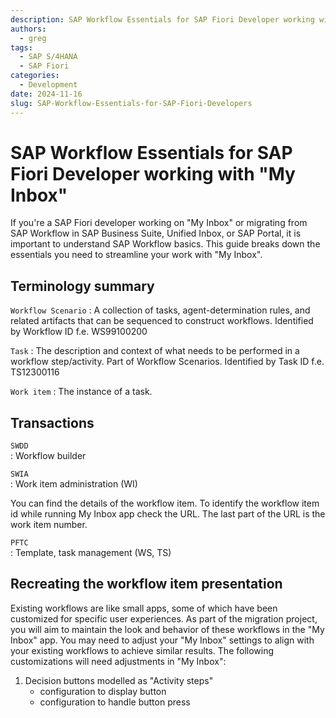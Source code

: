 ```yaml
---
description: SAP Workflow Essentials for SAP Fiori Developer working with "My Inbox"
authors:
  - greg
tags:
  - SAP S/4HANA
  - SAP Fiori
categories:
  - Development
date: 2024-11-16
slug: SAP-Workflow-Essentials-for-SAP-Fiori-Developers
---
```


# SAP Workflow Essentials for SAP Fiori Developer working with "My Inbox"

If you're a SAP Fiori developer working on "My Inbox" or migrating from SAP Workflow in SAP Business Suite, Unified Inbox, or SAP Portal, it is important to understand SAP Workflow basics. This guide breaks down the essentials you need to streamline your work with "My Inbox".<!-- more -->

## Terminology summary

`Workflow Scenario`
: A collection of tasks, agent-determination rules, and related artifacts that can be sequenced to construct workflows. Identified by Workflow ID  f.e. WS99100200

`Task`
: The description and context of what needs to be performed in a workflow step/activity. Part of Workflow Scenarios. Identified by Task ID f.e. TS12300116

`Work item`
: The instance of a task.

## Transactions

`SWDD`	
: Workflow builder

`SWIA`	
: Work item administration (WI)

You can find the details of the workflow item. To identify the workflow item id while running My Inbox app check the URL. The last part of the URL is the work item number.

`PFTC`	
: Template, task management (WS, TS)

## Recreating the workflow item presentation

Existing workflows are like small apps, some of which have been customized for specific user experiences. As part of the migration project, you will aim to maintain the look and behavior of these workflows in the "My Inbox" app. You may need to adjust your "My Inbox" settings to align with your existing workflows to achieve similar results. The following customizations will need adjustments in "My Inbox":

1. Decision buttons modelled as "Activity steps"
    - configuration to display button
    - configuration to handle button press

